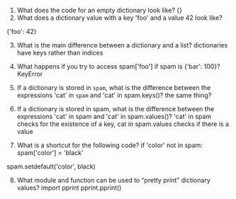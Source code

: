 1. What does the code for an empty dictionary look like?
{}
2. What does a dictionary value with a key 'foo' and a value 42 look like?

{'foo': 42}

3. What is the main difference between a dictionary and a list?
dictionaries have keys rather than indices

4. What happens if you try to access spam['foo'] if spam is {'bar': 100}?
KeyError

5. If a dictionary is stored in `spam`, what is the difference between the 
expressions 'cat' in `spam` and 'cat' in spam.keys()?
the same thing? 

6. If a dictionary is stored in spam, what is the difference between the 
expressions 'cat' in spam and 'cat' in spam.values()?
'cat' in spam checks for the existence of a key, cat in spam.values checks if there is a value


7. What is a shortcut for the following code?
if 'color' not in spam:
    spam['color'] = 'black'

spam.setdefault('color', black)

8. What module and function can be used to “pretty print” dictionary 
values?
import pprint
pprint.pprint()